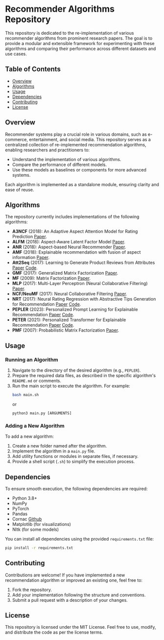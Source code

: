 # Recommender Algorithms Repository

This repository is dedicated to the re-implementation of various recommender algorithms from prominent research papers. The goal is to provide a modular and extensible framework for experimenting with these algorithms and comparing their performance across different datasets and use cases.

## Table of Contents
- [Overview](#overview)
- [Algorithms](#algorithms)
- [Usage](#usage)
- [Dependencies](#dependencies)
- [Contributing](#contributing)
- [License](#license)

## Overview

Recommender systems play a crucial role in various domains, such as e-commerce, entertainment, and social media. This repository serves as a centralized collection of re-implemented recommendation algorithms, enabling researchers and practitioners to:
- Understand the implementation of various algorithms.
- Compare the performance of different models.
- Use these models as baselines or components for more advanced systems.

Each algorithm is implemented as a standalone module, ensuring clarity and ease of reuse.

## Algorithms

The repository currently includes implementations of the following algorithms:

- **A3NCF** (2018): An Adaptive Aspect Attention Model for Rating Prediction [Paper](https://www.ijcai.org/proceedings/2018/0521.pdf).
- **ALFM** (2018): Aspect-Aware Latent Factor Model [Paper](https://dl.acm.org/doi/pdf/10.1145/3178876.3186145).
- **ANR** (2018): Aspect-based Neural Recommender [Paper](https://raihanjoty.github.io/papers/chin-et-al-cikm-18.pdf).
- **AMF** (2018): Explainable recommendation with fusion of aspect information [Paper](https://yneversky.github.io/Papers/Hou2019_Article_ExplainableRecommendationWithF.pdf).
- **Att2Seq** (2017): Learning to Generate Product Reviews from Attributes [Paper](https://aclanthology.org/E17-1059.pdf) [Code](https://github.com/lileipisces/Att2Seq).
- **GMF** (2017): Generalized Matrix Factorization [Paper](https://arxiv.org/pdf/1708.05031).
- **MF** (2009): Matrix Factorization [Paper](https://www.cs.columbia.edu/~blei/fogm/2023F/readings/KorenBellVolinsky2009.pdf).
- **MLP** (2017): Multi-Layer Perceptron (Neural Collaborative Filtering) [Paper](https://arxiv.org/pdf/1708.05031).
- **NCF/NeuMF** (2017): Neural Collaborative Filtering [Paper](https://arxiv.org/pdf/1708.05031).
- **NRT** (2017): Neural Rating Regression with Abstractive Tips Generation for Recommendation [Paper](https://arxiv.org/pdf/1708.00154) [Code](https://github.com/lileipisces/NRT).
- **PEPLER** (2023): Personalized Prompt Learning for Explainable Recommendation [Paper](https://dl.acm.org/doi/pdf/10.1145/3580488) [Code](https://github.com/lileipisces/PEPLER/tree/master).
- **PETER** (2021): Personalized Transformer for Explainable Recommendation [Paper](https://arxiv.org/pdf/2105.11601) [Code](https://github.com/lileipisces/PETER).
- **PMF** (2007): Probabilistic Matrix Factorization [Paper](https://proceedings.neurips.cc/paper_files/paper/2007/file/d7322ed717dedf1eb4e6e52a37ea7bcd-Paper.pdf).

## Usage

### Running an Algorithm

1. Navigate to the directory of the desired algorithm (e.g., `PEPLER`).
2. Prepare the required data files, as described in the specific algorithm's `README.md` or comments.
3. Run the main script to execute the algorithm. For example:
   ```bash
   bash main.sh
   ```
   or
   ```python
   python3 main.py [ARGUMENTS]
   ```

### Adding a New Algorithm

To add a new algorithm:
1. Create a new folder named after the algorithm.
2. Implement the algorithm in a `main.py` file.
3. Add utility functions or modules in separate files, if necessary.
4. Provide a shell script (`.sh`) to simplify the execution process.

## Dependencies

To ensure smooth execution, the following dependencies are required:
- Python 3.8+
- NumPy
- PyTorch
- Pandas
- Cornac [Github](https://github.com/PreferredAI/cornac)
- Matplotlib (for visualizations)
- Nltk (for some models)

You can install all dependencies using the provided `requirements.txt` file:
```bash
pip install -r requirements.txt
```

## Contributing

Contributions are welcome! If you have implemented a new recommendation algorithm or improved an existing one, feel free to:
1. Fork the repository.
2. Add your implementation following the structure and conventions.
3. Submit a pull request with a description of your changes.

## License

This repository is licensed under the MIT License. Feel free to use, modify, and distribute the code as per the license terms.
